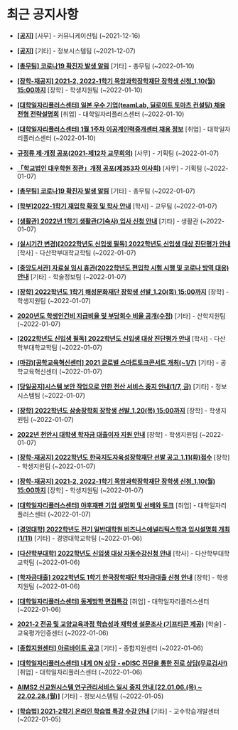 # 최근 공지사항

* **[[공지]](http://ajou.ac.kr/kr/ajou/notice.do?mode=view&amp;articleNo=147976&amp;article.offset=0&amp;articleLimit=30)**
 [사무] - 커뮤니케이션팀 (~2021-12-16)

* **[[공지]](http://ajou.ac.kr/kr/ajou/notice.do?mode=view&amp;articleNo=141548&amp;article.offset=0&amp;articleLimit=30)**
 [기타] - 정보시스템팀 (~2021-12-07)

* **[[총무팀] 코로나19 확진자 발생 알림](http://ajou.ac.kr/kr/ajou/notice.do?mode=view&amp;articleNo=179439&amp;article.offset=0&amp;articleLimit=30)**
 [기타] - 총무팀 (~2022-01-10)

* **[[장학-재공지] 2021-2, 2022-1학기 목암과학장학재단 장학생 신청_1.10(월) 15:00까지](http://ajou.ac.kr/kr/ajou/notice.do?mode=view&amp;articleNo=179431&amp;article.offset=0&amp;articleLimit=30)**
 [장학] - 학생지원팀 (~2022-01-10)

* **[[대학일자리플러스센터] 일본 우수 기업(teamLab, 딜로이트 토마츠 컨설팅) 채용전형 전략설명회](http://ajou.ac.kr/kr/ajou/notice.do?mode=view&amp;articleNo=179430&amp;article.offset=0&amp;articleLimit=30)**
 [취업] - 대학일자리플러스센터 (~2022-01-10)

* **[[대학일자리플러스센터] 1월 1주차 이공계인력중개센터 채용 정보](http://ajou.ac.kr/kr/ajou/notice.do?mode=view&amp;articleNo=179429&amp;article.offset=0&amp;articleLimit=30)**
 [취업] - 대학일자리플러스센터 (~2022-01-10)

* **[규정류 제·개정 공포(2021-제12차 교무회의)](http://ajou.ac.kr/kr/ajou/notice.do?mode=view&amp;articleNo=179418&amp;article.offset=0&amp;articleLimit=30)**
 [사무] - 기획팀 (~2022-01-07)

* **[「학교법인 대우학원 정관」개정 공포(제353차 이사회)](http://ajou.ac.kr/kr/ajou/notice.do?mode=view&amp;articleNo=179417&amp;article.offset=0&amp;articleLimit=30)**
 [사무] - 기획팀 (~2022-01-07)

* **[[총무팀] 코로나19 확진자 발생 알림](http://ajou.ac.kr/kr/ajou/notice.do?mode=view&amp;articleNo=179414&amp;article.offset=0&amp;articleLimit=30)**
 [기타] - 총무팀 (~2022-01-07)

* **[[학부]2022-1학기 재입학 확정 및 학사 안내](http://ajou.ac.kr/kr/ajou/notice.do?mode=view&amp;articleNo=179412&amp;article.offset=0&amp;articleLimit=30)**
 [학사] - 교무팀 (~2022-01-07)

* **[[생활관] 2022년 1학기 생활관(기숙사) 입사 신청 안내](http://ajou.ac.kr/kr/ajou/notice.do?mode=view&amp;articleNo=179408&amp;article.offset=0&amp;articleLimit=30)**
 [기타] - 생활관 (~2022-01-07)

* **[(실시기간 변경)[2022학년도 신입생 필독] 2022학년도 신입생 대상 진단평가 안내](http://ajou.ac.kr/kr/ajou/notice.do?mode=view&amp;articleNo=179406&amp;article.offset=0&amp;articleLimit=30)**
 [학사] - 다산학부대학교학팀 (~2022-01-07)

* **[[중앙도서관] 자료실 임시 휴관(2022학년도 편입학 시험 시행 및 코로나 방역 대응) 안내](http://ajou.ac.kr/kr/ajou/notice.do?mode=view&amp;articleNo=179403&amp;article.offset=0&amp;articleLimit=30)**
 [기타] - 학술정보팀 (~2022-01-07)

* **[[장학] 2022학년도 1학기 해성문화재단 장학생 선발_1.20(목) 15:00까지](http://ajou.ac.kr/kr/ajou/notice.do?mode=view&amp;articleNo=179402&amp;article.offset=0&amp;articleLimit=30)**
 [장학] - 학생지원팀 (~2022-01-07)

* **[2020년도 학생인건비 지급비율 및 부당회수 비율 공개(수정)](http://ajou.ac.kr/kr/ajou/notice.do?mode=view&amp;articleNo=179395&amp;article.offset=0&amp;articleLimit=30)**
 [기타] - 산학지원팀 (~2022-01-07)

* **[[2022학년도 신입생 필독] 2022학년도 신입생 대상 진단평가 안내](http://ajou.ac.kr/kr/ajou/notice.do?mode=view&amp;articleNo=179394&amp;article.offset=0&amp;articleLimit=30)**
 [학사] - 다산학부대학교학팀 (~2022-01-07)

* **[(마감)[공학교육혁신센터] 2021 글로벌 스마트토크콘서트 개최(~1/7)](http://ajou.ac.kr/kr/ajou/notice.do?mode=view&amp;articleNo=179390&amp;article.offset=0&amp;articleLimit=30)**
 [기타] - 공학교육혁신센터 (~2022-01-07)

* **[[당일공지]시스템 보안 작업으로 인한 전산 서비스 중지 안내(1/7, 금)](http://ajou.ac.kr/kr/ajou/notice.do?mode=view&amp;articleNo=179387&amp;article.offset=0&amp;articleLimit=30)**
 [기타] - 정보시스템팀 (~2022-01-07)

* **[[장학] 2022학년도 삼송장학회 장학생 선발_1.20(목) 15:00까지](http://ajou.ac.kr/kr/ajou/notice.do?mode=view&amp;articleNo=179381&amp;article.offset=0&amp;articleLimit=30)**
 [장학] - 학생지원팀 (~2022-01-07)

* **[2022년 천안시 대학생 학자금 대출이자 지원 안내](http://ajou.ac.kr/kr/ajou/notice.do?mode=view&amp;articleNo=179378&amp;article.offset=0&amp;articleLimit=30)**
 [장학] - 학생지원팀 (~2022-01-07)

* **[[장학-재공지] 2022학년도 한국지도자육성장학재단 선발 공고_1.11(화)접수](http://ajou.ac.kr/kr/ajou/notice.do?mode=view&amp;articleNo=179377&amp;article.offset=0&amp;articleLimit=30)**
 [장학] - 학생지원팀 (~2022-01-07)

* **[[장학-재공지] 2021-2, 2022-1학기 목암과학장학재단 장학생 신청_1.10(월) 15:00까지](http://ajou.ac.kr/kr/ajou/notice.do?mode=view&amp;articleNo=179376&amp;article.offset=0&amp;articleLimit=30)**
 [장학] - 학생지원팀 (~2022-01-07)

* **[[대학일자리플러스센터] 야후재팬 기업 설명회 및 선배와 토크](http://ajou.ac.kr/kr/ajou/notice.do?mode=view&amp;articleNo=179371&amp;article.offset=0&amp;articleLimit=30)**
 [취업] - 대학일자리플러스센터 (~2022-01-07)

* **[[경영대학] 2022학년도 전기 일반대학원 비즈니스애널리틱스학과 입시설명회 개최 (1/11)](http://ajou.ac.kr/kr/ajou/notice.do?mode=view&amp;articleNo=179366&amp;article.offset=0&amp;articleLimit=30)**
 [기타] - 경영대학교학팀 (~2022-01-06)

* **[[다산학부대학] 2022학년도 신입생 대상 자동수강신청 안내](http://ajou.ac.kr/kr/ajou/notice.do?mode=view&amp;articleNo=179359&amp;article.offset=0&amp;articleLimit=30)**
 [학사] - 다산학부대학교학팀 (~2022-01-06)

* **[[학자금대출] 2022학년도 1학기 한국장학재단 학자금대출 신청 안내](http://ajou.ac.kr/kr/ajou/notice.do?mode=view&amp;articleNo=179358&amp;article.offset=0&amp;articleLimit=30)**
 [장학] - 학생지원팀 (~2022-01-06)

* **[[대학일자리플러스센터] 동계방학 면접특강](http://ajou.ac.kr/kr/ajou/notice.do?mode=view&amp;articleNo=179355&amp;article.offset=0&amp;articleLimit=30)**
 [취업] - 대학일자리플러스센터 (~2022-01-06)

* **[2021-2 전공 및 교양교육과정 학습성과 재학생 설문조사 (기프티콘 제공)](http://ajou.ac.kr/kr/ajou/notice.do?mode=view&amp;articleNo=179354&amp;article.offset=0&amp;articleLimit=30)**
 [학술] - 교육평가인증센터 (~2022-01-06)

* **[[종합지원센터] 아르바이트 공고](http://ajou.ac.kr/kr/ajou/notice.do?mode=view&amp;articleNo=179353&amp;article.offset=0&amp;articleLimit=30)**
 [기타] - 종합지원센터 (~2022-01-06)

* **[[대학일자리플러스센터] 내게 ON 상담 - eDISC 진단을 통한 진로 상담(무료검사!)](http://ajou.ac.kr/kr/ajou/notice.do?mode=view&amp;articleNo=179345&amp;article.offset=0&amp;articleLimit=30)**
 [취업] - 대학일자리플러스센터 (~2022-01-06)

* **[AIMS2 신교원시스템 연구관리서비스 일시 중지 안내 [22.01.06.(목) ~ 22.02.28.(월)]](http://ajou.ac.kr/kr/ajou/notice.do?mode=view&amp;articleNo=179337&amp;article.offset=0&amp;articleLimit=30)**
 [기타] - 정보시스템팀 (~2022-01-05)

* **[[학습법] 2021-2학기 온라인 학습법 특강 수강 안내](http://ajou.ac.kr/kr/ajou/notice.do?mode=view&amp;articleNo=179331&amp;article.offset=0&amp;articleLimit=30)**
 [기타] - 교수학습개발센터 (~2022-01-05)
